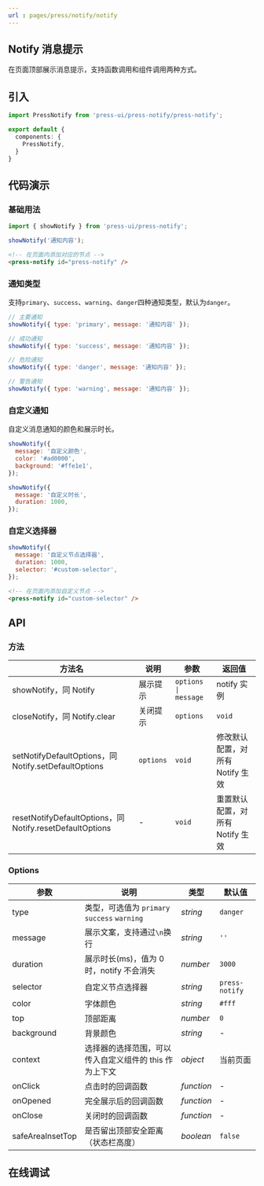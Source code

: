 ```yaml
---
url : pages/press/notify/notify
---
```


## Notify 消息提示

在页面顶部展示消息提示，支持函数调用和组件调用两种方式。

## 引入

```ts
import PressNotify from 'press-ui/press-notify/press-notify';

export default {
  components: {
    PressNotify,
  }
}
```

## 代码演示

### 基础用法

```js
import { showNotify } from 'press-ui/press-notify';

showNotify('通知内容');
```

```html
<!-- 在页面内添加对应的节点 -->
<press-notify id="press-notify" />
```

### 通知类型

支持`primary`、`success`、`warning`、`danger`四种通知类型，默认为`danger`。

```js
// 主要通知
showNotify({ type: 'primary', message: '通知内容' });

// 成功通知
showNotify({ type: 'success', message: '通知内容' });

// 危险通知
showNotify({ type: 'danger', message: '通知内容' });

// 警告通知
showNotify({ type: 'warning', message: '通知内容' });
```

### 自定义通知

自定义消息通知的颜色和展示时长。

```js
showNotify({
  message: '自定义颜色',
  color: '#ad0000',
  background: '#ffe1e1',
});

showNotify({
  message: '自定义时长',
  duration: 1000,
});
```

### 自定义选择器

```js
showNotify({
  message: '自定义节点选择器',
  duration: 1000,
  selector: '#custom-selector',
});
```

```html
<!-- 在页面内添加自定义节点 -->
<press-notify id="custom-selector" />
```

## API

### 方法

| 方法名                                                   | 说明      | 参数                 | 返回值                           |
| -------------------------------------------------------- | --------- | -------------------- | -------------------------------- |
| showNotify，同 Notify                                    | 展示提示  | `options \| message` | notify 实例                      |
| closeNotify，同 Notify.clear                             | 关闭提示  | `options`            | `void`                           |
| setNotifyDefaultOptions，同 Notify.setDefaultOptions     | `options` | `void`               | 修改默认配置，对所有 Notify 生效 |
| resetNotifyDefaultOptions，同 Notify.resetDefaultOptions | -         | `void`               | 重置默认配置，对所有 Notify 生效 |

### Options

| 参数             | 说明                                                   | 类型       | 默认值         |
| ---------------- | ------------------------------------------------------ | ---------- | -------------- |
| type             | 类型，可选值为 `primary` `success` `warning`           | _string_   | `danger`       |
| message          | 展示文案，支持通过`\n`换行                             | _string_   | `''`           |
| duration         | 展示时长(ms)，值为 0 时，notify 不会消失               | _number_   | `3000`         |
| selector         | 自定义节点选择器                                       | _string_   | `press-notify` |
| color            | 字体颜色                                               | _string_   | `#fff`         |
| top              | 顶部距离                                               | _number_   | `0`            |
| background       | 背景颜色                                               | _string_   | -              |
| context          | 选择器的选择范围，可以传入自定义组件的 this 作为上下文 | _object_   | 当前页面       |
| onClick          | 点击时的回调函数                                       | _function_ | -              |
| onOpened         | 完全展示后的回调函数                                   | _function_ | -              |
| onClose          | 关闭时的回调函数                                       | _function_ | -              |
| safeAreaInsetTop | 是否留出顶部安全距离（状态栏高度）                     | _boolean_  | `false`        |


## 在线调试

<debug-online />
